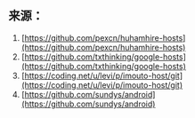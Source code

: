 ## 来源：

1. [https://github.com/pexcn/huhamhire-hosts](https://github.com/pexcn/huhamhire-hosts)
2. [https://github.com/txthinking/google-hosts](https://github.com/txthinking/google-hosts)
3. [https://coding.net/u/levi/p/imouto-host/git](https://coding.net/u/levi/p/imouto-host/git)
4. [https://github.com/sundys/android](https://github.com/sundys/android)
